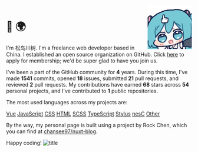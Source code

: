 <img align="right" width="120" height="120" src="https://raw.githubusercontent.com/songdaochuanshu/img/main/miku.gif" alt="Miku">

# 👋 🌍

I'm 松岛川树. I'm a freelance web developer based in China. I established an open source organization on GitHub. Click [here](https://github.com/Magic-Academy/.github/issues/new?assignees=&labels=invite%20me%20to%20the%20organisation&template=invitation.yml&title=Please%20invite%20me%20to%20the%20GitHub%20Community%20Organization) to apply for membership; we'd be super glad to have you join us.

I've been a part of the GitHub community for **4** years. During this time, I've made **1541** commits, opened **18** issues, submitted **21** pull requests, and reviewed **2** pull requests. My contributions have earned **68** stars across **54** personal projects, and I've contributed to **1** public repositories.

The most used languages across my projects are:

[Vue](https://img.shields.io/static/v1?style=flat-square&label=Vue&color=555&labelColor=%2341b883&message=40.6%25)
[JavaScript](https://img.shields.io/static/v1?style=flat-square&label=JavaScript&color=555&labelColor=%23f1e05a&message=23.1%25)
[CSS](https://img.shields.io/static/v1?style=flat-square&label=CSS&color=555&labelColor=%23663399&message=10.6%25)
[HTML](https://img.shields.io/static/v1?style=flat-square&label=HTML&color=555&labelColor=%23e34c26&message=5.4%25)
[SCSS](https://img.shields.io/static/v1?style=flat-square&label=SCSS&color=555&labelColor=%23c6538c&message=4.9%25)
[TypeScript](https://img.shields.io/static/v1?style=flat-square&label=TypeScript&color=555&labelColor=%233178c6&message=4.1%25)
[Stylus](https://img.shields.io/static/v1?style=flat-square&label=Stylus&color=555&labelColor=%23ff6347&message=3.4%25)
[nesC](https://img.shields.io/static/v1?style=flat-square&label=nesC&color=555&labelColor=%2394B0C7&message=3.1%25)
[Other](https://img.shields.io/static/v1?style=flat-square&label=Other&color=555&labelColor=%23ededed&message=4.3%25)

By the way, my personal page is built using a project by Rock Chen, which you can find at [chansee97/nuxt-blog](https://github.com/chansee97/nuxt-blog).

Happy coding!
![title](https://raw.githack.com/songdaochuanshu/songdaochuanshu/main/github-contribution-grid-snake.svg)